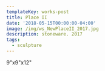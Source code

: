 ```yaml
---
templateKey: works-post
title: Place II
date: '2018-05-15T00:00:00-04:00'
image: /img/ws_NewPlaceII_2017.jpg
description: stoneware. 2017
tags:
  - sculpture
---
```

9"x9"x12"
